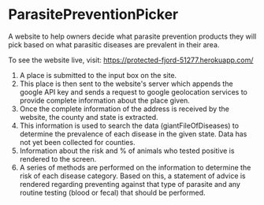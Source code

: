 # ParasitePreventionPicker

A website to help owners decide what parasite prevention products they will pick based on what parasitic diseases are prevalent in their area. 

To see the website live, visit: https://protected-fjord-51277.herokuapp.com/

1. A place is submitted to the input box on the site. 
2. This place is then sent to the website's server which appends the google API key and sends a request to google geolocation services to provide complete information about the place given. 
3. Once the complete information of the address is received by the website, the county and state is extracted. 
4. This information is used to search the data (giantFileOfDiseases) to determine the prevalence of each disease in the given state. Data has not yet been collected for counties. 
5. Information about the risk and % of animals who tested positive is rendered to the screen. 
6. A series of methods are performed on the information to determine the risk of each disease category. Based on this, a statement of advice is rendered regarding preventing against that type of parasite and any routine testing (blood or fecal) that should be performed.  
